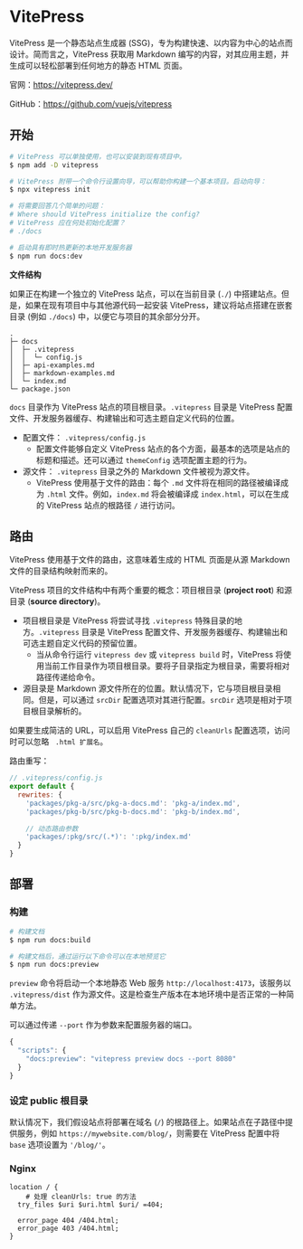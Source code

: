 # VitePress

VitePress 是一个静态站点生成器 (SSG)，专为构建快速、以内容为中心的站点而设计。简而言之，VitePress 获取用 Markdown 编写的内容，对其应用主题，并生成可以轻松部署到任何地方的静态 HTML 页面。



官网：https://vitepress.dev/

GitHub：https://github.com/vuejs/vitepress



## 开始

```sh
# VitePress 可以单独使用，也可以安装到现有项目中。
$ npm add -D vitepress

# VitePress 附带一个命令行设置向导，可以帮助你构建一个基本项目。启动向导：
$ npx vitepress init

# 将需要回答几个简单的问题：
# Where should VitePress initialize the config?
# VitePress 应在何处初始化配置？
# ./docs

# 启动具有即时热更新的本地开发服务器
$ npm run docs:dev
```



**文件结构**

如果正在构建一个独立的 VitePress 站点，可以在当前目录 (`./`) 中搭建站点。但是，如果在现有项目中与其他源代码一起安装 VitePress，建议将站点搭建在嵌套目录 (例如 `./docs`) 中，以便它与项目的其余部分分开。

```
.
├─ docs
│  ├─ .vitepress
│  │  └─ config.js
│  ├─ api-examples.md
│  ├─ markdown-examples.md
│  └─ index.md
└─ package.json
```

`docs` 目录作为 VitePress 站点的项目根目录。`.vitepress` 目录是 VitePress 配置文件、开发服务器缓存、构建输出和可选主题自定义代码的位置。



* 配置文件： `.vitepress/config.js`
  * 配置文件能够自定义 VitePress 站点的各个方面，最基本的选项是站点的标题和描述。还可以通过 `themeConfig` 选项配置主题的行为。
* 源文件： `.vitepress` 目录之外的 Markdown 文件被视为源文件。
  * VitePress 使用基于文件的路由：每个 `.md` 文件将在相同的路径被编译成为 `.html` 文件。例如，`index.md` 将会被编译成 `index.html`，可以在生成的 VitePress 站点的根路径 `/` 进行访问。





## 路由

VitePress 使用基于文件的路由，这意味着生成的 HTML 页面是从源 Markdown 文件的目录结构映射而来的。

VitePress 项目的文件结构中有两个重要的概念：项目根目录 (**project root**) 和源目录 (**source directory**)。

* 项目根目录是 VitePress 将尝试寻找 `.vitepress` 特殊目录的地方。`.vitepress` 目录是 VitePress 配置文件、开发服务器缓存、构建输出和可选主题自定义代码的预留位置。
  * 当从命令行运行 `vitepress dev` 或 `vitepress build` 时，VitePress 将使用当前工作目录作为项目根目录。要将子目录指定为根目录，需要将相对路径传递给命令。
* 源目录是 Markdown 源文件所在的位置。默认情况下，它与项目根目录相同。但是，可以通过 `srcDir` 配置选项对其进行配置。`srcDir` 选项是相对于项目根目录解析的。



如果要生成简洁的 URL，可以启用 VitePress 自己的 `cleanUrls` 配置选项，访问时可以忽略 ` .html 扩展名`。



路由重写：

```js
// .vitepress/config.js
export default {
  rewrites: {
    'packages/pkg-a/src/pkg-a-docs.md': 'pkg-a/index.md',
    'packages/pkg-b/src/pkg-b-docs.md': 'pkg-b/index.md',
    
    // 动态路由参数
    'packages/:pkg/src/(.*)': ':pkg/index.md'
  }
}
```







## 部署

### 构建

```sh
# 构建文档
$ npm run docs:build

# 构建文档后，通过运行以下命令可以在本地预览它
$ npm run docs:preview
```

`preview` 命令将启动一个本地静态 Web 服务 `http://localhost:4173`，该服务以 `.vitepress/dist` 作为源文件。这是检查生产版本在本地环境中是否正常的一种简单方法。

可以通过传递 `--port` 作为参数来配置服务器的端口。

```js
{
  "scripts": {
    "docs:preview": "vitepress preview docs --port 8080"
  }
}
```



### 设定 public 根目录

默认情况下，我们假设站点将部署在域名 (`/`) 的根路径上。如果站点在子路径中提供服务，例如 `https://mywebsite.com/blog/`，则需要在 VitePress 配置中将 `base` 选项设置为 `'/blog/'`。



### Nginx

```nginx
location / {
	# 处理 cleanUrls: true 的方法
  try_files $uri $uri.html $uri/ =404;
  
  error_page 404 /404.html;
  error_page 403 /404.html;
}
```















































